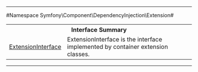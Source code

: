 - - -

#Namespace Symfony\Component\DependencyInjection\Extension#

<table class="title">
<tr><th colspan="2" class="title">Interface Summary</th></tr>
<tr><td class="name"><a href="https://github.com/JeyDotC/Hirudo-docs/blob/master/symfony/component/dependencyinjection/extension/extensioninterface.html">ExtensionInterface</a></td><td class="description">ExtensionInterface is the interface implemented by container extension classes.</td></tr>
</table>

- - -


